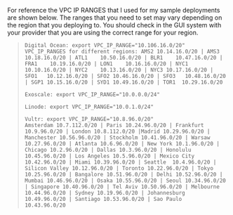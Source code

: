For reference the VPC IP RANGES that I used for my sample deployments are shown below. 
The ranges that you need to set may vary depending on the region that you deploying to. 
You should check in the GUI system with your provider that you are using the correct range for your region.

>     Digital Ocean: export VPC_IP_RANGE="10.106.16.0/20"
>     VPC_IP_RANGES for different regions: AMS2	10.14.16.0/20 | AMS3	10.18.16.0/20 | ATL1	10.50.16.0/20 | BLR1	10.47.16.0/20 | FRA1	10.19.16.0/20 | LON1	10.16.16.0/20 | NYC1	10.10.16.0/20 | NYC2	10.13.16.0/20 | NYC3 10.17.16.0/20 | SFO1	10.12.16.0/20 | SFO2 10.46.16.0/20 | SFO3	10.48.16.0/20 | SGP1 10.15.16.0/20 | SYD1 10.49.16.0/20 | TOR1	10.29.16.0/20
> 
>     Exoscale: export VPC_IP_RANGE="10.0.0.0/24"
> 
>     Linode: export VPC_IP_RANGE="10.0.1.0/24"
> 
>     Vultr: export VPC_IP_RANGE="10.8.96.0/20"
>     Amsterdam 10.7.112.0/20 | Paris 10.24.96.0/20 | Frankfurt 10.9.96.0/20 | London 10.8.112.0/20 |Madrid 10.29.96.0/20 | Manchester 10.56.96.0/20 | Stockholm 10.41.96.0/20 | Warsaw 10.27.96.0/20 | Atlanta 10.6.96.0/20 | New York 10.1.96.0/20 | Chicago 10.2.96.0/20 | Dallas 10.3.96.0/20 | Honolulu 10.45.96.0/20 | Los Angeles 10.5.96.0/20 | Mexico City 10.42.96.0/20 | Miami 10.39.96.0/20 | Seattle  10.4.96.0/20 | Silicon Valley 10.12.96.0/20 | Toronto 10.22.96.0/20 | Tokyo 10.25.96.0/20 | Bangalore 10.51.96.0/20 | Delhi 10.52.96.0/20 | Mumbai 10.46.96.0/20 | Osaka 10.55.96.0/20 | Seoul 10.34.96.0/20 | Singapore 10.40.96.0/20 | Tel Aviv 10.50.96.0/20 | Melbourne 10.44.96.0/20 | Sydney 10.19.96.0/20 | Johannesburg 10.49.96.0/20 | Santiago 10.53.96.0/20 | Sao Paulo  10.43.96.0/20
